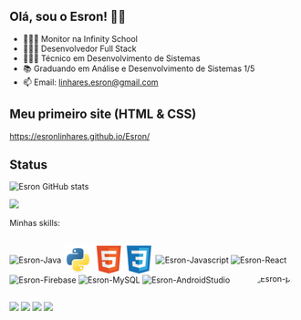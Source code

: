 ## Olá, sou o Esron! 👋😎

- 👨🏽‍🏫 Monitor na Infinity School
- 🧑🏽‍💻 Desenvolvedor Full Stack
- 👨🏽‍🎓 Técnico em Desenvolvimento de Sistemas
- 📚 Graduando em Análise e Desenvolvimento de Sistemas 1/5
- 📫 Email: linhares.esron@gmail.com

## Meu primeiro site (HTML & CSS)

https://esronlinhares.github.io/Esron/

## Status
![Esron GitHub stats](https://github-readme-stats.vercel.app/api?username=esronlinhares&show_icons=true&theme=github_dark)

<img height="130em" src="https://github-readme-stats.vercel.app/api/top-langs/?username=esronlinhares&layout=compact&langs_count=7&theme=github_dark"/>

Minhas skills:<br>
<div style="display: inline_block"><br>
  <img align="center" alt="Esron-Java" height="50" width="50" src="https://cdn.jsdelivr.net/gh/devicons/devicon/icons/java/java-original.svg">
  <img align="center" alt="Esron-Python" height="50" width="50" src="https://raw.githubusercontent.com/devicons/devicon/master/icons/python/python-original.svg">
  <img align="center" alt="Esron-HTML" height="50" width="50" src="https://raw.githubusercontent.com/devicons/devicon/master/icons/html5/html5-original.svg">
  <img align="center" alt="Esron-CSS" height="50" width="50" src="https://raw.githubusercontent.com/devicons/devicon/master/icons/css3/css3-original.svg">
  <img align="center" alt="Esron-Javascript" height="50" width="50" src="https://cdn.jsdelivr.net/gh/devicons/devicon/icons/javascript/javascript-plain.svg">
  <img align="center" alt="Esron-React" height="50" width="50" src="https://cdn.jsdelivr.net/gh/devicons/devicon@latest/icons/react/react-original.svg">
  <img align="center" alt="Esron-Firebase" height="50" width="50" src="https://cdn.jsdelivr.net/gh/devicons/devicon@latest/icons/firebase/firebase-original.svg">
  <img align="center" alt="Esron-MySQL" height="50" width="50" src="https://cdn.jsdelivr.net/gh/devicons/devicon@latest/icons/mysql/mysql-original.svg">
  <img align="center" alt="Esron-AndroidStudio" height="50" width="50" src="https://cdn.jsdelivr.net/gh/devicons/devicon@latest/icons/androidstudio/androidstudio-original.svg">
  <img align="right" alt="Esron-pic" height="150" style="border-radius:50px;" src="https://media.discordapp.net/attachments/523392633859473408/1102274108584099890/Logo_Esron.png?width=538&height=538">
          
</div>

##

<div> 
  <a href="https://www.youtube.com/@esron/videos" target="_blank"><img src="https://img.shields.io/badge/YouTube-FF0000?style=for-the-badge&logo=youtube&logoColor=white" target="_blank"></a>
  <a href="https://www.instagram.com/esronlinhares/" target="_blank"><img src="https://img.shields.io/badge/-Instagram-%23E4405F?style=for-the-badge&logo=instagram&logoColor=white" target="_blank"></a>
  <a href = "mailto:esron2011@gmail.com"><img src="https://img.shields.io/badge/-Gmail-%23333?style=for-the-badge&logo=gmail&logoColor=white" target="_blank"></a>
  <a href="https://www.linkedin.com/in/esron-linhares-4579231b9/" target="_blank"><img src="https://img.shields.io/badge/-LinkedIn-%230077B5?style=for-the-badge&logo=linkedin&logoColor=white" target="_blank"></a> 
  
</div>
